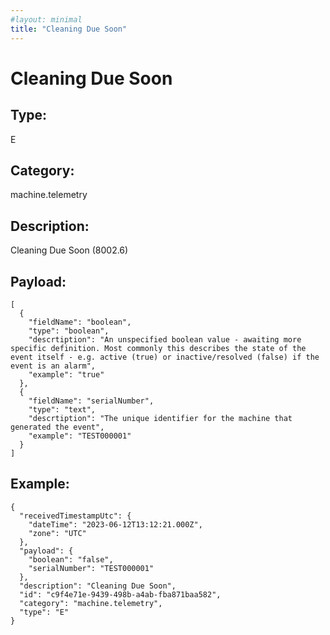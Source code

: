 ```yaml
---
#layout: minimal
title: "Cleaning Due Soon"
---
```


# Cleaning Due Soon

## Type:

E

## Category:

machine.telemetry

## Description: 

Cleaning Due Soon (8002.6)

## Payload:

```
[
  {
    "fieldName": "boolean",
    "type": "boolean",
    "descrtiption": "An unspecified boolean value - awaiting more specific definition. Most commonly this describes the state of the event itself - e.g. active (true) or inactive/resolved (false) if the event is an alarm",
    "example": "true"
  },
  {
    "fieldName": "serialNumber",
    "type": "text",
    "descrtiption": "The unique identifier for the machine that generated the event",
    "example": "TEST000001"
  }
]
```

## Example:

```
{
  "receivedTimestampUtc": {
    "dateTime": "2023-06-12T13:12:21.000Z",
    "zone": "UTC"
  },
  "payload": {
    "boolean": "false",
    "serialNumber": "TEST000001"
  },
  "description": "Cleaning Due Soon",
  "id": "c9f4e71e-9439-498b-a4ab-fba871baa582",
  "category": "machine.telemetry",
  "type": "E"
}
```
